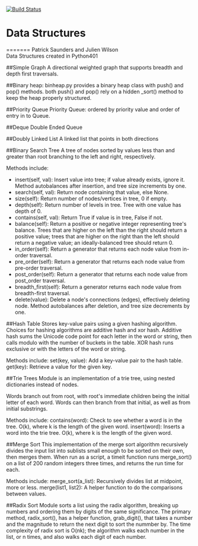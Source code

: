[![Build Status](https://travis-ci.org/julienawilson/data-structures.svg?branch=master)](https://travis-ci.org/julienawilson/data-structures)

# Data Structures
=======
Patrick Saunders and Julien Wilson
<br>
Data Structures created in Python401

##Simple Graph
A directional weighted graph that supports breadth and depth first traversals.

##Binary heap:
binheap.py provides a binary heap class with push() and pop() methods.
both push() and pop() rely on a hidden _sort() method to keep the heap
properly structured.

##Priority Queue
Priority Queue: ordered by priority value and order of entry in to Queue.

##Deque
Double Ended Queue

##Doubly Linked List
A linked list that points in both directions

##Binary Search Tree
A tree of nodes sorted by values less than and greater than root branching to the left and right, respectively.

Methods include:
* insert(self, val): Insert value into tree; if value already exists, ignore it. Method autobalances after insertion, and tree size increments by one.
* search(self, val): Return node containing that value, else None.
* size(self): Return number of nodes/vertices in tree, 0 if empty.
* depth(self): Return number of levels in tree. Tree with one value has depth of 0.
* contains(self, val): Return True if value is in tree, False if not.
* balance(self): Return a positive or negative integer representing tree's balance.
    Trees that are higher on the left than the right should return a positive value;
    trees that are higher on the right than the left should return a negative value;
    an ideally-balanced tree should return 0.
* in_order(self): Return a generator that returns each node value from in-order traversal.
* pre_order(self): Return a generator that returns each node value from pre-order traversal.
* post_order(self): Return a generator that returns each node value from post_order traversal.
* breadth_first(self): Return a generator returns each node value from breadth-first traversal.
* delete(value): Delete a node's connections (edges), effectively deleting node. Method autobalances after deletion, and tree size decrements by one.

##Hash Table
Stores key-value pairs using a given hashing algorithm. Choices for hashing algorithms are additive hash and xor hash. 
Additive hash sums the Unicode code point for each letter in the word or string, then calls modulo with the number of buckets in the table.
XOR hash runs exclusive or with the letters of the word or string.

Methods include:
set(key, value): Add a key-value pair to the hash table.
get(key): Retrieve a value for the given key.

##Trie Trees
Module is an implementation of a trie tree, using nested dictionaries instead of nodes.

Words branch out from root, with root's immediate children being
the initial letter of each word. Words can then branch from that initial,
as well as from initial substrings.

Methods include:
contains(word): Check to see whether a word is in the tree. O(k), where k is the length of the given word.
insert(word): Inserts a word into the trie tree. O(k), where k is the length of the given word.

##Merge Sort
This implementation of the merge sort algorithm recursively divides the input list into sublists small enough to be sorted on their own, then merges them.
When run as a script, a timeit function runs merge_sort() on a list of 200 random integers three times, and returns the run time for each.

Methods include:
merge_sort(a_list): Recursively divides list at midpoint, more or less.
merge(list1, list2): A helper function to do the comparisons between values.

##Radix Sort
Module sorts a list using the radix algorithm, breaking up numbers and ordering them by digits of the same significance.
The primary method, radix_sort(), has a helper function, grab_digit(), that takes a number and the magnitude to return the next digit to sort the nummber by.
The time complexity of radix sort is O(nk); the algorithm walks each number in the list, or n times, and also walks each digit of each number.
